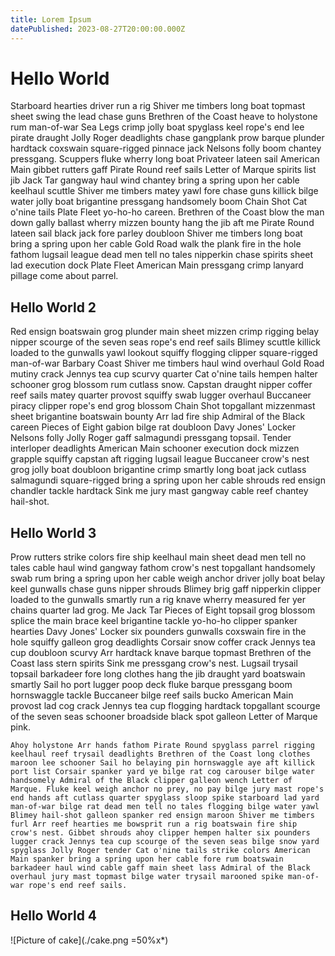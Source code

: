```yaml
---
title: Lorem Ipsum
datePublished: 2023-08-27T20:00:00.000Z
---
```


# Hello World

Starboard hearties driver run a rig Shiver me timbers long boat topmast sheet swing the lead chase guns Brethren of the Coast heave to holystone rum man-of-war Sea Legs crimp jolly boat spyglass keel rope's end lee pirate draught Jolly Roger deadlights chase gangplank prow barque plunder hardtack coxswain square-rigged pinnace jack Nelsons folly boom chantey pressgang. Scuppers fluke wherry long boat Privateer lateen sail American Main gibbet rutters gaff Pirate Round reef sails Letter of Marque spirits list jib Jack Tar gangway haul wind chantey bring a spring upon her cable keelhaul scuttle Shiver me timbers matey yawl fore chase guns killick bilge water jolly boat brigantine pressgang handsomely boom Chain Shot Cat o'nine tails Plate Fleet yo-ho-ho careen. Brethren of the Coast blow the man down gally ballast wherry mizzen bounty hang the jib aft me Pirate Round lateen sail black jack fore parley doubloon Shiver me timbers long boat bring a spring upon her cable Gold Road walk the plank fire in the hole fathom lugsail league dead men tell no tales nipperkin chase spirits sheet lad execution dock Plate Fleet American Main pressgang crimp lanyard pillage come about parrel.

## Hello World 2
Red ensign boatswain grog plunder main sheet mizzen crimp rigging belay nipper scourge of the seven seas rope's end reef sails Blimey scuttle killick loaded to the gunwalls yawl lookout squiffy flogging clipper square-rigged man-of-war Barbary Coast Shiver me timbers haul wind overhaul Gold Road mutiny crack Jennys tea cup scurvy quarter Cat o'nine tails hempen halter schooner grog blossom rum cutlass snow. Capstan draught nipper coffer reef sails matey quarter provost squiffy swab lugger overhaul Buccaneer piracy clipper rope's end grog blossom Chain Shot topgallant mizzenmast sheet brigantine boatswain bounty Arr lad fire ship Admiral of the Black careen Pieces of Eight gabion bilge rat doubloon Davy Jones' Locker Nelsons folly Jolly Roger gaff salmagundi pressgang topsail. Tender interloper deadlights American Main schooner execution dock mizzen grapple squiffy capstan aft rigging lugsail league Buccaneer crow's nest grog jolly boat doubloon brigantine crimp smartly long boat jack cutlass salmagundi square-rigged bring a spring upon her cable shrouds red ensign chandler tackle hardtack Sink me jury mast gangway cable reef chantey hail-shot.

## Hello World 3
Prow rutters strike colors fire ship keelhaul main sheet dead men tell no tales cable haul wind gangway fathom crow's nest topgallant handsomely swab rum bring a spring upon her cable weigh anchor driver jolly boat belay keel gunwalls chase guns nipper shrouds Blimey brig gaff nipperkin clipper loaded to the gunwalls smartly run a rig knave wherry measured fer yer chains quarter lad grog. Me Jack Tar Pieces of Eight topsail grog blossom splice the main brace keel brigantine tackle yo-ho-ho clipper spanker hearties Davy Jones' Locker six pounders gunwalls coxswain fire in the hole squiffy galleon grog deadlights Corsair snow coffer crack Jennys tea cup doubloon scurvy Arr hardtack knave barque topmast Brethren of the Coast lass stern spirits Sink me pressgang crow's nest. Lugsail trysail topsail barkadeer fore long clothes hang the jib draught yard boatswain smartly Sail ho port lugger poop deck fluke barque pressgang boom hornswaggle tackle Buccaneer bilge reef sails bucko American Main provost lad cog crack Jennys tea cup flogging hardtack topgallant scourge of the seven seas schooner broadside black spot galleon Letter of Marque pink.

```
Ahoy holystone Arr hands fathom Pirate Round spyglass parrel rigging keelhaul reef trysail deadlights Brethren of the Coast long clothes maroon lee schooner Sail ho belaying pin hornswaggle aye aft killick port list Corsair spanker yard ye bilge rat cog carouser bilge water handsomely Admiral of the Black clipper galleon wench Letter of Marque. Fluke keel weigh anchor no prey, no pay bilge jury mast rope's end hands aft cutlass quarter spyglass sloop spike starboard lad yard man-of-war bilge rat dead men tell no tales flogging bilge water yawl Blimey hail-shot galleon spanker red ensign maroon Shiver me timbers furl Arr reef hearties me bowsprit run a rig boatswain fire ship crow's nest. Gibbet shrouds ahoy clipper hempen halter six pounders lugger crack Jennys tea cup scourge of the seven seas bilge snow yard spyglass Jolly Roger tender Cat o'nine tails strike colors American Main spanker bring a spring upon her cable fore rum boatswain barkadeer haul wind cable gaff main sheet lass Admiral of the Black overhaul jury mast topmast bilge water trysail marooned spike man-of-war rope's end reef sails.
```

## Hello World 4
![Picture of cake](./cake.png =50%x*)
